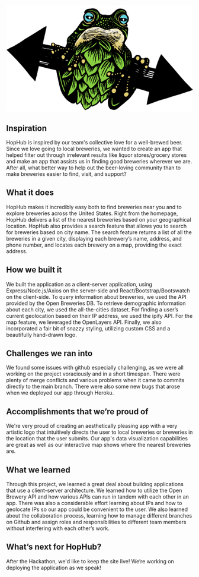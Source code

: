 ![hophub logo](./brewery-app/src/images/hophub-icon-cropped.png)

## Inspiration 

HopHub is inspired by our team's collective love for a well-brewed beer. Since we love going to local breweries, we wanted to create an app that helped filter out through irrelevant results like liquor stores/grocery stores and make an app that assists us in finding good breweries wherever we are. After all, what better way to help out the beer-loving community than to make breweries easier to find, visit, and support?

## What it does 

HopHub makes it incredibly easy both to find breweries near you and to explore breweries across the United States. Right from the homepage, HopHub delivers a list of the nearest breweries based on your geographical location. HopHub also provides a search feature that allows you to search for breweries based on city name. The search feature returns a list of all the breweries in a given city, displaying each brewery’s name, address, and phone number, and locates each brewery on a map, providing the exact address. 

## How we built it 

We built the application as a client-server application, using Express/Node.js/Axios on the server-side and React/Bootstrap/Bootswatch on the client-side. To query information about breweries, we used the API provided by the Open Breweries DB. To retrieve demographic information about each city, we used the all-the-cities dataset. For finding a user’s current geolocation based on their IP address, we used the ipify API.  For the map feature, we leveraged the OpenLayers API. Finally, we also incorporated a fair bit of snazzy styling, utilizing custom CSS and a beautifully hand-drawn logo.

## Challenges we ran into 

We found some issues with github especially challenging, as we were all working on the project voraciously and in a short timespan. There were plenty of merge conflicts and various problems when it came to commits directly to the main branch. There were also some new bugs that arose when we deployed our app through Heroku.

## Accomplishments that we’re proud of 

We're very proud of creating an aesthetically pleasing app with a very artistic logo that intuitively directs the user to local breweries or breweries in the location that the user submits. Our app's data visualization capabilities are great as well as our interactive map shows where the nearest breweries are.

## What we learned 

Through this project, we learned a great deal about building applications that use a client-server architecture. We learned how to utilize the Open Brewery API and how various APIs can run in tandem with each other in an app. There was also a considerable effort learning about IPs and how to geolocate IPs so our app could be convenient to the user. We also learned about the collaboration process, learning how to manage different branches on Github and assign roles and responsibilities to different team members without interfering with each other’s work. 

## What’s next for HopHub?

After the Hackathon, we'd like to keep the site live! We’re working on deploying the application as we speak!

